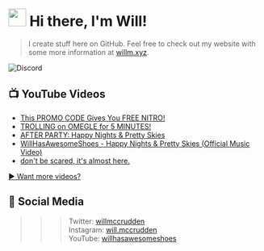 # <img src="https://media.giphy.com/media/hvRJCLFzcasrR4ia7z/giphy.gif" width="35px"> Hi there, I'm Will!
> I create stuff here on GitHub. Feel free to check out my website with some more information at [willm.xyz](https://willm.xyz).

![Discord](https://img.shields.io/discord/339188357253038092?color=7289DA&logo=discord&style=for-the-badge)

## 📺 YouTube Videos
<!-- YOUTUBE:START -->
- [This PROMO CODE Gives You FREE NITRO!](https://www.youtube.com/watch?v=4ov_pqq60aQ)
- [TROLLING on OMEGLE for 5 MINUTES!](https://www.youtube.com/watch?v=kTJx_0HsAYM)
- [AFTER PARTY: Happy Nights & Pretty Skies](https://www.youtube.com/watch?v=RSCXppZN3LU)
- [WillHasAwesomeShoes - Happy Nights & Pretty Skies (Official Music Video)](https://www.youtube.com/watch?v=UBiapA_EJbY)
- [don't be scared, it's almost here.](https://www.youtube.com/watch?v=sL5aLiR3Em0)
<!-- YOUTUBE:END -->

[▶ Want more videos?](https://yt.willm.xyz/videos)
## 👤 Social Media
>>> Twitter: [willmccrudden](https://twitter.com/willmccrudden) <br>
Instagram: [will.mccrudden](https://instagram.com/will.mccrudden) <br>
YouTube: [willhasawesomeshoes](https://yt.willm.xyz)
<!--![Stats](https://github-readme-stats.vercel.app/api/top-langs/?username=whasonyt&layout=compact&theme=dark)
<!--
**whasonyt/whasonyt** is a ✨ _special_ ✨ repository because its `README.md` (this file) appears on your GitHub profile.

Here are some ideas to get you started:

- 🔭 I’m currently working on ...
- 🌱 I’m currently learning ...
- 👯 I’m looking to collaborate on ...
- 🤔 I’m looking for help with ...
- 💬 Ask me about ...
- 📫 How to reach me: ...
- 😄 Pronouns: ...
- ⚡ Fun fact: ...
-->
